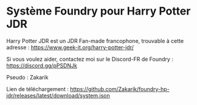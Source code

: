 # Système Foundry pour Harry Potter JDR
Harry Potter JDR est un JDR Fan-made francophone, trouvable à cette adresse : https://www.geek-it.org/harry-potter-jdr/

Si vous voulez aider, contactez moi sur le Discord-FR de Foundry : https://discord.gg/pPSDNJk

Pseudo : Zakarik

Lien de téléchargement : https://github.com/Zakarik/foundry-hp-jdr/releases/latest/download/system.json
